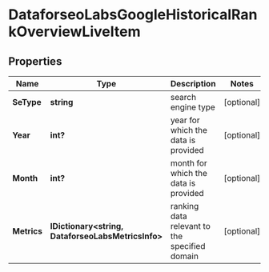 # DataforseoLabsGoogleHistoricalRankOverviewLiveItem


## Properties

| Name | Type | Description | Notes |
|------------ | ------------- | ------------- | -------------|
**SeType** | **string** | search engine type |[optional]|
**Year** | **int?** | year for which the data is provided |[optional]|
**Month** | **int?** | month for which the data is provided |[optional]|
**Metrics** | **IDictionary<string, DataforseoLabsMetricsInfo>** | ranking data relevant to the specified domain |[optional]|